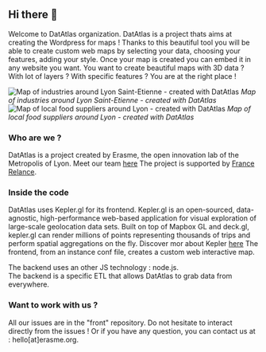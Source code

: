 ## Hi there 👋

Welcome to DatAtlas organization. DatAtlas is a project thats aims at creating the Wordpress for maps ! 
Thanks to this beautiful tool you will be able to create custom web maps by selecting your data, choosing your features, adding your style. 
Once your map is created you can embed it in any website you want. 
You want to create beautiful maps with 3D data ? With lot of layers ? With specific features ? You are at the right place !  

![Map of industries around Lyon Saint-Etienne - created with DatAtlas](https://user-images.githubusercontent.com/33604381/183027634-6bb76d0f-cb53-412c-93cb-2af5acb290e4.png)
*Map of industries around Lyon Saint-Etienne - created with DatAtlas*
![Map of local food suppliers around Lyon - created with DatAtlas](https://user-images.githubusercontent.com/33604381/183027717-74cec1bd-4822-4f5c-9b44-697b64c46da8.png)
*Map of local food suppliers around Lyon - created with DatAtlas*

### Who are we ? 

DatAtlas is a project created by Erasme, the open innovation lab of the Metropolis of Lyon. Meet our team [here](https://www.erasme.org/-A-propos-) 
The project is supported by [France Relance](https://www.economie.gouv.fr/plan-de-relance). 

### Inside the code
DatAtlas uses Kepler.gl for its frontend. Kepler.gl is an open-sourced, data-agnostic, high-performance web-based application for visual exploration of large-scale geolocation data sets. Built on top of Mapbox GL and deck.gl, kepler.gl can render millions of points representing thousands of trips and perform spatial aggregations on the fly.
Discover mor about Kepler [here](https://github.com/keplergl/kepler.gl) 
The frontend, from an instance conf file, creates a custom web interactive map. 

The backend uses an other JS technology : node.js.  
The backend is a specific ETL that allows DatAtlas to grab data from everywhere. 

### Want to work with us ? 
All our issues are in the "front" repository. Do not hesitate to interact directly from the issues ! 
Or if you have any question, you can contact us at : hello[at]erasme.org. 

<!--

**Here are some ideas to get you started:**

🙋‍♀️ A short introduction - what is your organization all about?
🌈 Contribution guidelines - how can the community get involved?
👩‍💻 Useful resources - where can the community find your docs? Is there anything else the community should know?
🍿 Fun facts - what does your team eat for breakfast?
🧙 Remember, you can do mighty things with the power of [Markdown](https://docs.github.com/github/writing-on-github/getting-started-with-writing-and-formatting-on-github/basic-writing-and-formatting-syntax)
-->
